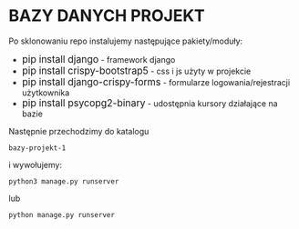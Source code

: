# BAZY DANYCH PROJEKT 

Po sklonowaniu repo instalujemy następujące pakiety/moduły:
<ul>
<li> <big>pip install django</big> - framework django
<li> <big>pip install crispy-bootstrap5</big> - css i js użyty w projekcie
<li> <big>pip install django-crispy-forms</big> - formularze logowania/rejestracji użytkownika 
<li> <big>pip install psycopg2-binary</big> - udostępnia kursory działające na bazie
</ul>

Następnie przechodzimy do katalogu  
```
bazy-projekt-1 
```
i wywołujemy: <br/>
```
python3 manage.py runserver
```
lub <br/>
```
python manage.py runserver
```
